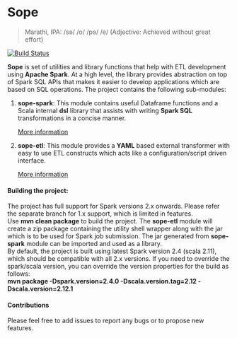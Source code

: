 
Sope
====

> Marathi, IPA: /sə/ /o/ /pə/ /e/ (Adjective: Achieved without great effort)

[![Build Status](https://travis-ci.org/mayur2810/sope.svg?branch=master)](https://travis-ci.org/mayur2810/sope)


**Sope** is set of utilities and library functions that help with ETL development using **Apache Spark**. At a high level,
the library provides abstraction on top of Spark SQL APIs that makes it easier to develop applications which are based on SQL operations.
The project contains the following sub-modules:

1. **sope-spark**:
 This module contains useful Dataframe functions and a Scala internal **dsl** library that assists with writing **Spark SQL** transformations in a concise manner.

    [More information](sope-spark/README.md)

2. **sope-etl**:
 This module provides a **YAML** based external transformer with easy to use ETL constructs which acts like a configuration/script driven interface.

    [More information](sope-etl/README.md)


#### Building the project:
The project has full support for Spark versions 2.x onwards. Please refer the separate branch for 1.x support, which is limited in features.  
Use **mvn clean package** to build the project. The **sope-etl** module will create a zip package containing the utility shell wrapper along with the jar which is to be used for Spark job submission. The jar generated from **sope-spark** module can be imported and used as a library.  
By default, the project is built using latest Spark version 2.4 (scala 2.11), which should be compatible with all 2.x versions.
If you need to override the spark/scala version, you can override the version properties for the build as follows:  
**mvn package -Dspark.version=2.4.0 -Dscala.version.tag=2.12 -Dscala.version=2.12.1**


#### Contributions
Please feel free to add issues to report any bugs or to propose new features.